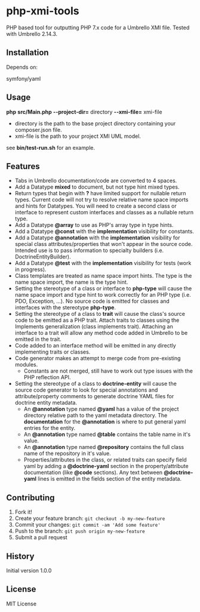 # php-xmi-tools

PHP based tool for outputting PHP 7.x code for a Umbrello XMI file.
Tested with Umbrello 2.14.3.

## Installation

Depends on:

symfony/yaml

## Usage

**php** **src/Main.php** **--project-dir=** directory **--xmi-file=** xmi-file

- directory is the path to the base project directory containing your composer.json file.
- xmi-file is the path to your project XMI UML model.

see **bin/test-run.sh** for an example.

## Features

- Tabs in Umbrello documentation/code are converted to 4 spaces.
- Add a Datatype **mixed** to document, but not type hint mixed types.
- Return types that begin with **?** have limited support for nullable return types.
Current code will not try to resolve relative name space imports and hints for Datatypes.
You will need to create a second class or interface to represent custom interfaces and
classes as a nullable return type.
- Add a Datatype **@array** to use as PHP's array type in type hints.
- Add a Datatype **@const** with the **implementation** visibility
for constants.
- Add a Datatype **@annotation** with the **implementation** visibility
for special class attributes/properties that won't appear in the source code.
Intended use is to pass information to specialty builders (i.e. DoctrineEntityBuilder).
- Add a Datatype **@test** with the **implementation** visibility
for tests (work in progress).
- Class templates are treated as name space import hints.
The type is the name space import, the name is the type hint.
- Setting the stereotype of a class or interface to **php-type**
will cause the name space import and type hint to work correctly for an PHP type (i.e. PDO, Exception, ...).
No source code is emitted for classes and interfaces with the stereotype **php-type**.
- Setting the stereotype of a class to **trait** will cause the class's source code to be emitted as a PHP trait.
Attach traits to classes using the Implements generalization (class implements trait).
Attaching an interface to a trait will allow any method code added in Umbrello to be emitted in the trait.
- Code added to an interface method will be emitted in any directly implementing traits or classes.
- Code generator makes an attempt to merge code from pre-existing modules.
    - Constants are not merged, still have to work out type issues with the PHP reflection API.
- Setting the stereotype of a class to **doctrine-entity**
will cause the source code generator to look for special annotations and attribute/property comments
to generate doctrine YAML files for doctrine entity metadata.
    - An **@annotation** type named **@yaml** has a value of the project
directory relative path to the yaml metadata directory.
The **documentation** for the **@annotation** is where to put general yaml entries for the entity.
    - An **@annotation** type named **@table**
contains the table name in it's value.
    - An **@annotation** type named **@repository**
contains the full class name of the repository in it's value.
    - Properties/attributes in the class, or related traits can specify field yaml by
adding a **@doctrine-yaml** section in the property/attribute documentation (like **@code** sections).
Any text between **@doctrine-yaml** lines is emitted in the fields section of the entity metadata.

## Contributing

1. Fork it!
2. Create your feature branch: `git checkout -b my-new-feature`
3. Commit your changes: `git commit -am 'Add some feature'`
4. Push to the branch: `git push origin my-new-feature`
5. Submit a pull request

## History

Initial version 1.0.0

## License

MIT License
